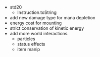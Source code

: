- std20
  - Instruction.toString
- add new damage type for mana depletion
- energy cost for mounting
- strict conservation of kinetic energy
- add more world interactions
  - particles
  - status effects
  - item manip